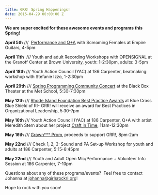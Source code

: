 ```yaml
---
title: GRR! Spring Happenings!
date: 2015-04-29 00:00:00 Z
---
```


**We are super excited for these awesome events and programs this Spring!**

**April 5th** ///  [Performance and Q+A](https://www.facebook.com/events/428473130655614/) with Screaming Females at Empire Guitars, 4-5pm

**April 11th**  /// Youth and adult Recording Workshops with OPENSIGNAL at the Granoff Center at Brown University, youth: 1-2:30pm, adults: 3-5pm

**April 18th** /// Youth Action Council (YAC) at 186 Carpenter, beatmaking workshop with Stefanie Izzo, 1-2:30pm

**April 29th** /// [Spring Programming Community Concert](https://www.facebook.com/events/653697414737035/) at the Black Box Theater at the Met School, 5:30-7:30pm

**May 12th** /// [Rhode Island Foundation Best Practice Awards](http://www.eventbrite.com/e/ine-4th-annual-best-practice-awards-reception-tickets-16341009399) at Blue Cross Blue Shield of RI- GRR! will receive an award for Best Practices in Organizational Leadership, 5:30-7pm

**May 16th** /// Youth Action Council (YAC) at 186 Carpenter, Q+A with artist Meredith Stern about her project [Craft in Time](https://www.facebook.com/events/758679457578511/), 11am-12:30pm

**May 16th** /// [Grown\*\*\* Prom](https://www.facebook.com/events/910362355681050/), proceeds to support GRR!, 8pm-2am

**May 22nd** /// Check 1, 2, 3: Sound and PA Set-up Workshop for youth and adults at 186 Carpenter, 5:15-6:45pm

**May 22nd** /// Youth and Adult Open Mic/Performance + Volunteer Info Session at 186 Carpenter, 7-10pm

Questions about any of these programs/events?  Feel free to contact Johanna at johanna@girlsrockri.org!

Hope to rock with you soon!
